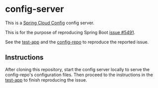 # config-server

This is a [Spring Cloud Config](http://cloud.spring.io/spring-cloud-config/)
config server.

This is for the purpose of reproducing Spring Boot
[issue #5491](https://github.com/spring-projects/spring-boot/issues/5491).

See the [test-app](https://github.com/shakuzen/boot-issue-5491)
and the [config-repo](https://github.com/shakuzen/config-repo-5491)
to reproduce the reported issue.

## Instructions

After cloning this repository, start the config server locally to serve the config-repo's configuration files.
Then proceed to the instructions in the [test-app](https://github.com/shakuzen/boot-issue-5491) to finish reproducing the issue.
